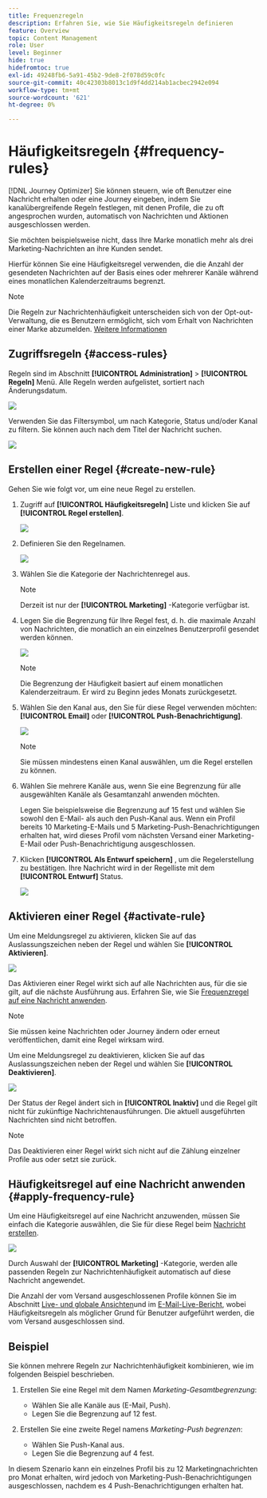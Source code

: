```yaml
---
title: Frequenzregeln
description: Erfahren Sie, wie Sie Häufigkeitsregeln definieren
feature: Overview
topic: Content Management
role: User
level: Beginner
hide: true
hidefromtoc: true
exl-id: 49248fb6-5a91-45b2-9de8-2f078d59c0fc
source-git-commit: 40c42303b8013c1d9f4dd214ab1acbec2942e094
workflow-type: tm+mt
source-wordcount: '621'
ht-degree: 0%

---
```


# Häufigkeitsregeln {#frequency-rules}

[!DNL Journey Optimizer] Sie können steuern, wie oft Benutzer eine Nachricht erhalten oder eine Journey eingeben, indem Sie kanalübergreifende Regeln festlegen, mit denen Profile, die zu oft angesprochen wurden, automatisch von Nachrichten und Aktionen ausgeschlossen werden.

Sie möchten beispielsweise nicht, dass Ihre Marke monatlich mehr als drei Marketing-Nachrichten an ihre Kunden sendet.

Hierfür können Sie eine Häufigkeitsregel verwenden, die die Anzahl der gesendeten Nachrichten auf der Basis eines oder mehrerer Kanäle während eines monatlichen Kalenderzeitraums begrenzt.

>[!NOTE]
>
>Die Regeln zur Nachrichtenhäufigkeit unterscheiden sich von der Opt-out-Verwaltung, die es Benutzern ermöglicht, sich vom Erhalt von Nachrichten einer Marke abzumelden. [Weitere Informationen](../messages/consent.md#opt-out-management)

## Zugriffsregeln {#access-rules}

Regeln sind im Abschnitt **[!UICONTROL Administration]** > **[!UICONTROL Regeln]** Menü. Alle Regeln werden aufgelistet, sortiert nach Änderungsdatum.

![](assets/message-rules-access.png)

<!--To access, create, edit or delete message frequency rules, you must have the message configuration permission. [Learn more](../administration/high-low-permissions.md#administration-permissions)-->

Verwenden Sie das Filtersymbol, um nach Kategorie, Status und/oder Kanal zu filtern. Sie können auch nach dem Titel der Nachricht suchen.

![](assets/message-rules-filter.png)

## Erstellen einer Regel {#create-new-rule}

Gehen Sie wie folgt vor, um eine neue Regel zu erstellen.

1. Zugriff auf **[!UICONTROL Häufigkeitsregeln]** Liste und klicken Sie auf **[!UICONTROL Regel erstellen]**.

   ![](assets/message-rules-create.png)

1. Definieren Sie den Regelnamen.

   ![](assets/message-rules-details.png)

1. Wählen Sie die Kategorie der Nachrichtenregel aus.

   >[!NOTE]
   >
   >Derzeit ist nur der **[!UICONTROL Marketing]** -Kategorie verfügbar ist.

1. Legen Sie die Begrenzung für Ihre Regel fest, d. h. die maximale Anzahl von Nachrichten, die monatlich an ein einzelnes Benutzerprofil gesendet werden können.

   ![](assets/message-rules-capping.png)

   >[!NOTE]
   >
   >Die Begrenzung der Häufigkeit basiert auf einem monatlichen Kalenderzeitraum. Er wird zu Beginn jedes Monats zurückgesetzt.

1. Wählen Sie den Kanal aus, den Sie für diese Regel verwenden möchten: **[!UICONTROL Email]** oder **[!UICONTROL Push-Benachrichtigung]**.

   ![](assets/message-rules-channels.png)

   >[!NOTE]
   >
   >Sie müssen mindestens einen Kanal auswählen, um die Regel erstellen zu können.

1. Wählen Sie mehrere Kanäle aus, wenn Sie eine Begrenzung für alle ausgewählten Kanäle als Gesamtanzahl anwenden möchten.

   Legen Sie beispielsweise die Begrenzung auf 15 fest und wählen Sie sowohl den E-Mail- als auch den Push-Kanal aus. Wenn ein Profil bereits 10 Marketing-E-Mails und 5 Marketing-Push-Benachrichtigungen erhalten hat, wird dieses Profil vom nächsten Versand einer Marketing-E-Mail oder Push-Benachrichtigung ausgeschlossen.

1. Klicken **[!UICONTROL Als Entwurf speichern]** , um die Regelerstellung zu bestätigen. Ihre Nachricht wird in der Regelliste mit dem **[!UICONTROL Entwurf]** Status.

   ![](assets/message-rules-created.png)

## Aktivieren einer Regel {#activate-rule}

Um eine Meldungsregel zu aktivieren, klicken Sie auf das Auslassungszeichen neben der Regel und wählen Sie **[!UICONTROL Aktivieren]**.

![](assets/message-rules-activate.png)

Das Aktivieren einer Regel wirkt sich auf alle Nachrichten aus, für die sie gilt, auf die nächste Ausführung aus. Erfahren Sie, wie Sie [Frequenzregel auf eine Nachricht anwenden](#apply-frequency-rule).

>[!NOTE]
>
>Sie müssen keine Nachrichten oder Journey ändern oder erneut veröffentlichen, damit eine Regel wirksam wird.

Um eine Meldungsregel zu deaktivieren, klicken Sie auf das Auslassungszeichen neben der Regel und wählen Sie **[!UICONTROL Deaktivieren]**.

![](assets/message-rules-deactivate.png)

Der Status der Regel ändert sich in **[!UICONTROL Inaktiv]** und die Regel gilt nicht für zukünftige Nachrichtenausführungen. Die aktuell ausgeführten Nachrichten sind nicht betroffen.

>[!NOTE]
>
>Das Deaktivieren einer Regel wirkt sich nicht auf die Zählung einzelner Profile aus oder setzt sie zurück.

## Häufigkeitsregel auf eine Nachricht anwenden {#apply-frequency-rule}

Um eine Häufigkeitsregel auf eine Nachricht anzuwenden, müssen Sie einfach die Kategorie auswählen, die Sie für diese Regel beim [Nachricht erstellen](../messages/get-started-content.md#create-new-message).

![](assets/message-rules-properties.png)

Durch Auswahl der **[!UICONTROL Marketing]** -Kategorie, werden alle passenden Regeln zur Nachrichtenhäufigkeit automatisch auf diese Nachricht angewendet.

<!--Clicking the link out button next to the category selector will jump you over to the rules inventory screen to see which rules will be applied to the message.-->

Die Anzahl der vom Versand ausgeschlossenen Profile können Sie im Abschnitt [Live- und globale Ansichten](../reports/message-monitoring.md)und im [E-Mail-Live-Bericht](../reports/email-live-report.md), wobei Häufigkeitsregeln als möglicher Grund für Benutzer aufgeführt werden, die vom Versand ausgeschlossen sind.

## Beispiel

Sie können mehrere Regeln zur Nachrichtenhäufigkeit kombinieren, wie im folgenden Beispiel beschrieben.

1. Erstellen Sie eine Regel mit dem Namen *Marketing-Gesamtbegrenzung*:

   * Wählen Sie alle Kanäle aus (E-Mail, Push).
   * Legen Sie die Begrenzung auf 12 fest.

1. Erstellen Sie eine zweite Regel namens *Marketing-Push begrenzen*:

   * Wählen Sie Push-Kanal aus.
   * Legen Sie die Begrenzung auf 4 fest.

In diesem Szenario kann ein einzelnes Profil bis zu 12 Marketingnachrichten pro Monat erhalten, wird jedoch von Marketing-Push-Benachrichtigungen ausgeschlossen, nachdem es 4 Push-Benachrichtigungen erhalten hat.
